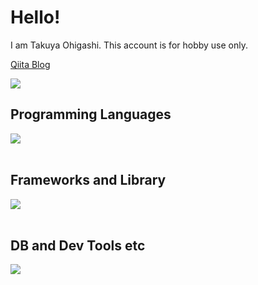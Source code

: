 # Hello!

I am Takuya Ohigashi.
This account is for hobby use only.

 [Qiita Blog](https://qiita.com/ohigashi-tky)

![](https://github-readme-stats.vercel.app/api/top-langs?username=yukimura-manase&show_icons=true&locale=en&layout=compact)

## Programming Languages

<img src="https://skillicons.dev/icons?i=html,css,php,swift,js,ts" /> <br /><br />

## Frameworks and Library

<img src="https://skillicons.dev/icons?i=laravel,vue,next" /> <br /><br />

## DB and Dev Tools etc

<img src="https://skillicons.dev/icons?i=mysql,docker,git,github,githubactions,aws,nginx,linux,vscode" /> <br /><br />